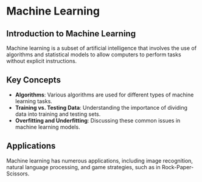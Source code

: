 # Machine Learning

## Introduction to Machine Learning

Machine learning is a subset of artificial intelligence that involves the use of algorithms and statistical models to allow computers to perform tasks without explicit instructions.

## Key Concepts

- **Algorithms**: Various algorithms are used for different types of machine learning tasks.
- **Training vs. Testing Data**: Understanding the importance of dividing data into training and testing sets.
- **Overfitting and Underfitting**: Discussing these common issues in machine learning models.

## Applications

Machine learning has numerous applications, including image recognition, natural language processing, and game strategies, such as in Rock-Paper-Scissors.
